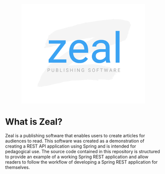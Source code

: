 <p align="center">
  <img src="docs/github/images/logo.png" alt="Zeal Publishing Software" style="zoom:80%;" />
</p>

# What is Zeal?

Zeal is a publishing software that enables users to create articles for audiences to read. This software was created as a demonstration of creating a REST API application using Spring and is intended for pedagogical use. The source code contained in this repository is structured to provide an example of a working Spring REST application and allow readers to follow the workflow of developing a Spring REST application for themselves.
